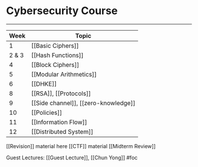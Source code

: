 # Cybersecurity Course
---
| Week  | Topic                                                      |
| ----- | ---------------------------------------------------------- |
| 1     | [[Basic Ciphers]]                                          |
| 2 & 3 | [[Hash Functions]]                                         |
| 4     | [[Block Ciphers]]                                          |
| 5     | [[Modular Arithmetics]]                                    |
| 6     | [[DHKE]] |
| 8     | [[RSA]], [[Protocols]]                      |
| 9     | [[Side channel]], [[zero-knowledge]]                       |
| 10    | [[Policies]]                                               |
| 11    | [[Information Flow]]                                       |
| 12    | [[Distributed System]]                                     |

[[Revision]] material here
[[CTF]] material
[[Midterm Review]]

Guest Lectures: [[Guest Lecture]], [[Chun Yong]]
#foc
